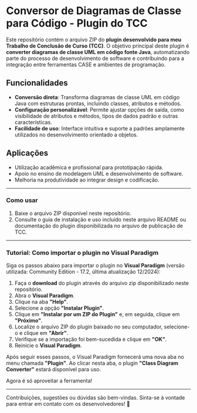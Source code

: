 # Conversor de Diagramas de Classe para Código - Plugin do TCC

Este repositório contém o arquivo ZIP do **plugin desenvolvido para meu Trabalho de Conclusão de Curso (TCC)**. O objetivo principal deste plugin é **converter diagramas de classe UML em código fonte Java**, automatizando parte do processo de desenvolvimento de software e contribuindo para a integração entre ferramentas CASE e ambientes de programação.

## Funcionalidades
- **Conversão direta**: Transforma diagramas de classe UML em código Java com estruturas prontas, incluindo classes, atributos e métodos.
- **Configuração personalizável**: Permite ajustar opções de saída, como visibilidade de atributos e métodos, tipos de dados padrão e outras características.
- **Facilidade de uso**: Interface intuitiva e suporte a padrões amplamente utilizados no desenvolvimento orientado a objetos.

## Aplicações
- Utilização acadêmica e profissional para prototipação rápida.
- Apoio no ensino de modelagem UML e desenvolvimento de software.
- Melhoria na produtividade ao integrar design e codificação.

---

### Como usar
1. Baixe o arquivo ZIP disponível neste repositório.
2. Consulte o guia de instalação e uso incluído neste arquivo README ou documentação do plugin disponibilizada no arquivo de publicação de TCC.

---

### Tutorial: Como importar o plugin no Visual Paradigm
Siga os passos abaixo para importar o plugin no **Visual Paradigm** (versão utilizada: Community Edition - 17.2, última atualização 12/2024):

1. Faça o **download** do plugin através do arquivo zip disponibilizado neste repositório.
2. Abra o **Visual Paradigm**.
3. Clique na aba **"Help"**.
4. Selecione a opção **"Instalar Plugin"**.
5. Clique em **"Instalar por um ZIP do Plugin"** e, em seguida, clique em **"Próximo"**.
6. Localize o arquivo ZIP do plugin baixado no seu computador, selecione-o e clique em **"Abrir"**.
7. Verifique se a importação foi bem-sucedida e clique em **"OK"**.
8. Reinicie o **Visual Paradigm**.

Após seguir esses passos, o Visual Paradigm fornecerá uma nova aba no menu chamada **"Plugin"**. 
Ao clicar nesta aba, o plugin **"Class Diagram Converter"** estará disponível para uso.

Agora é só aproveitar a ferramenta!

---

Contribuições, sugestões ou dúvidas são bem-vindas. Sinta-se à vontade para entrar em contato com os desenvolvedores! 🚀
